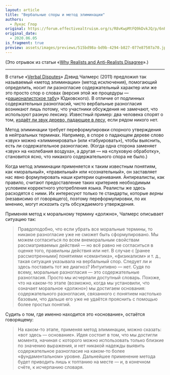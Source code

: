```yaml
---
layout: article
title: "Вербальные споры и метод элиминации"
authors:
  - Лукас Глор
original: https://forum.effectivealtruism.org/s/R8vKwpMtFQ9kDvkJQ/p/6nPnqXCaYsmXCtjTk#Verbal_disputes_and_the_method_of_elimination
original_date:
  - 2020.06.05
is_fragment: true
preview: assets/images/previews/515bd98a-bd9b-4294-b827-077e87507a70.jpg
---
```

(Это отрывок из статьи «[Why Realists and Anti-Realists Disagree](https://forum.effectivealtruism.org/s/R8vKwpMtFQ9kDvkJQ/p/6nPnqXCaYsmXCtjTk)».)

---

В статье «[Verbal Disputes](http://consc.net/papers/verbal.pdf)» Дэвид Чалмерс (2011) предложил так называемый «метод элиминации» (метод исключения), помогающий определить, носит ли разногласие содержательный характер или же это просто спор о словах (версия этой же процедуры — «[рационалистское табу](https://lesswrong.ru/w/%D0%A2%D0%B0%D0%B1%D1%83%D0%B8%D1%80%D1%83%D0%B9_%D1%81%D0%B2%D0%BE%D0%B8_%D1%81%D0%BB%D0%BE%D0%B2%D0%B0)» Юдковского). В отличие от подлинных содержательных разногласий, чисто вербальные разногласия возникают лишь потому, что участники обсуждения не замечают, что используют разную лексику. Известный пример: два человека спорят о том, [издаёт ли звук дерево, падающее в лесу](https://lesswrong.ru/w/%D0%A1%D0%BF%D0%BE%D1%80%D1%8B_%D0%BE%D0%B1_%D0%BE%D0%BF%D1%80%D0%B5%D0%B4%D0%B5%D0%BB%D0%B5%D0%BD%D0%B8%D1%8F%D1%85), если рядом никого нет.

Метод элиминации требует переформулировки спорного утверждения в нейтральных терминах. Например, в споре о падающем дереве слово «звук» можно «элиминировать» (или «табуировать»), чтобы выяснить, есть ли содержательное разногласие. (Когда одна сторона заменяет «звук» на «колебания воздуха», а другая — на «слуховую обработку», становится ясно, что никакого содержательного спора не было.)

Когда метод элиминации применяется к таким известным понятиям, как «моральный», «правильный» или «сознательный», он заставляет нас явно формулировать наши критерии оценивания. Антиреалисты, как правило, считают предоставление таких критериев необходимым условием корректного употребления языка. Реалисты же здесь расходятся с ними. Их интересуют только те стандарты, которые _верны_ (независимо от говорящего), поэтому переформулировки, по их мнению, могут _исказить суть_ обсуждаемого утверждения.

Применяя метод к моральному термину «должно», Чалмерс описывает ситуацию так:

> Правдоподобно, что если убрать все моральные термины, то никакое разногласие уже не сможет быть сформулировано. Мы можем согласиться по всем внеморальным свойствам рассматриваемых действий — но всё равно не согласиться в оценке того, правильны действия или нет. В случае с \[ранее рассмотренными\] понятиями «семантика», «физикализм» и т. д., такая ситуация указывала на вербальный спор. Следует ли и здесь поставить тот же диагноз? Интуитивно — нет. Судя по всему, моральные разногласия — это содержательные разногласия. Просто мы исчерпали доступный словарь. Похоже, что на каком-то этапе (возможно, когда мы установили, что означает моральное «должно») мы достигаем основания: содержательного разногласия, связанного с понятием настолько базовым, что дальше его уже не удаётся прояснить с помощью более простых понятий.

Судить о том, где именно находится это «основание», остаётся говорящему:

> На каком-то этапе, применяя метод элиминации, можно сказать: «вот здесь — основание». Идея состоит в том, что мы достигли момента, начиная с которого можно использовать только близкие по значению выражения, и нет никакой надежды выявить содержательное разногласие на каком-то более «фундаментальном» уровне. Дальнейшее применение метода будет приводить лишь к топтанию на месте — и, в конечном счёте, к исчерпанию словаря.
